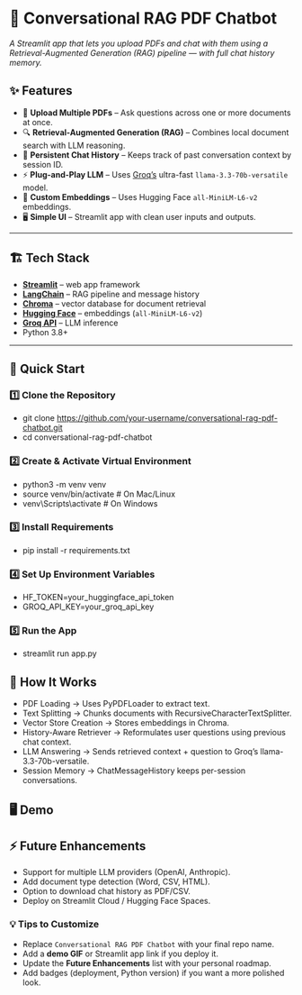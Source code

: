 # 🧠 **Conversational RAG PDF Chatbot**  
*A Streamlit app that lets you upload PDFs and chat with them using a Retrieval-Augmented Generation (RAG) pipeline — with full chat history memory.*


## ✨ Features

- 📄 **Upload Multiple PDFs** – Ask questions across one or more documents at once.
- 🔍 **Retrieval-Augmented Generation (RAG)** – Combines local document search with LLM reasoning.
- 💬 **Persistent Chat History** – Keeps track of past conversation context by session ID.
- ⚡ **Plug-and-Play LLM** – Uses [Groq’s](https://groq.com/) ultra-fast `llama-3.3-70b-versatile` model.
- 🧩 **Custom Embeddings** – Uses Hugging Face `all-MiniLM-L6-v2` embeddings.
- 🖥️ **Simple UI** – Streamlit app with clean user inputs and outputs.

---

## 🏗️ Tech Stack

- [**Streamlit**](https://streamlit.io/) – web app framework  
- [**LangChain**](https://www.langchain.com/) – RAG pipeline and message history  
- [**Chroma**](https://www.trychroma.com/) – vector database for document retrieval  
- [**Hugging Face**](https://huggingface.co/) – embeddings (`all-MiniLM-L6-v2`)  
- [**Groq API**](https://groq.com/) – LLM inference  
- Python 3.8+  

---

## 🚀 Quick Start

### 1️⃣ Clone the Repository
- git clone https://github.com/your-username/conversational-rag-pdf-chatbot.git
- cd conversational-rag-pdf-chatbot


### 2️⃣ Create & Activate Virtual Environment
- python3 -m venv venv
- source venv/bin/activate   # On Mac/Linux
- venv\Scripts\activate      # On Windows


### 3️⃣ Install Requirements
- pip install -r requirements.txt


### 4️⃣ Set Up Environment Variables
- HF_TOKEN=your_huggingface_api_token
- GROQ_API_KEY=your_groq_api_key


### 5️⃣ Run the App
- streamlit run app.py


## 🧩 How It Works

- PDF Loading → Uses PyPDFLoader to extract text.
- Text Splitting → Chunks documents with RecursiveCharacterTextSplitter.
- Vector Store Creation → Stores embeddings in Chroma.
- History-Aware Retriever → Reformulates user questions using previous chat context.
- LLM Answering → Sends retrieved context + question to Groq’s llama-3.3-70b-versatile.
- Session Memory → ChatMessageHistory keeps per-session conversations.

## 🖥️ Demo


## ⚡ Future Enhancements

- Support for multiple LLM providers (OpenAI, Anthropic).
- Add document type detection (Word, CSV, HTML).
- Option to download chat history as PDF/CSV.
- Deploy on Streamlit Cloud / Hugging Face Spaces.


### 💡 Tips to Customize
- Replace `Conversational RAG PDF Chatbot` with your final repo name.  
- Add a **demo GIF** or Streamlit app link if you deploy it.  
- Update the **Future Enhancements** list with your personal roadmap.  
- Add badges (deployment, Python version) if you want a more polished look.

